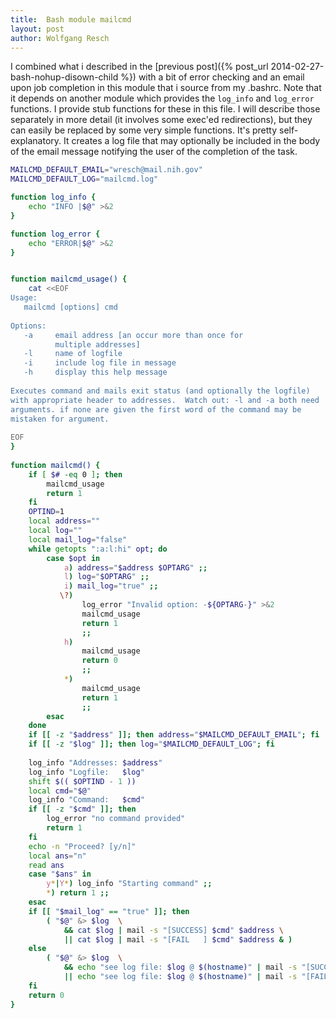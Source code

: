 ```yaml
---
title:  Bash module mailcmd
layout: post
author: Wolfgang Resch
---
```


I combined what i described in the [previous post]({% post_url 2014-02-27-bash-nohup-disown-child %})
with a bit of error checking
and an email upon job completion in this module that i source from my
.bashrc.  Note that it depends on another module which provides the
`log_info` and `log_error` functions. I provide stub functions for
these in this file.  I will describe those separately in more detail
(it involves some exec'ed redirections), but they can easily be
replaced by some very simple functions.  It's pretty self-explanatory.
It creates a log file that may optionally be included in the body of
the email message notifying the user of the completion of the task.


```bash
MAILCMD_DEFAULT_EMAIL="wresch@mail.nih.gov"
MAILCMD_DEFAULT_LOG="mailcmd.log"

function log_info {
    echo "INFO |$@" >&2
}

function log_error {
    echo "ERROR|$@" >&2
}


function mailcmd_usage() {
    cat <<EOF
Usage:
   mailcmd [options] cmd
 
Options:
   -a     email address [an occur more than once for
          multiple addresses]
   -l     name of logfile
   -i     include log file in message
   -h     display this help message
 
Executes command and mails exit status (and optionally the logfile)
with appropriate header to addresses.  Watch out: -l and -a both need
arguments. if none are given the first word of the command may be
mistaken for argument.
 
EOF
}
 
function mailcmd() {
    if [ $# -eq 0 ]; then
        mailcmd_usage
        return 1
    fi
    OPTIND=1
    local address=""
    local log=""
    local mail_log="false"
    while getopts ":a:l:hi" opt; do
        case $opt in
            a) address="$address $OPTARG" ;;
            l) log="$OPTARG" ;;
            i) mail_log="true" ;;
           \?)
                log_error "Invalid option: -${OPTARG-}" >&2
                mailcmd_usage
                return 1
                ;;
            h)
                mailcmd_usage
                return 0
                ;;
            *)
                mailcmd_usage
                return 1
                ;;
        esac
    done
    if [[ -z "$address" ]]; then address="$MAILCMD_DEFAULT_EMAIL"; fi
    if [[ -z "$log" ]]; then log="$MAILCMD_DEFAULT_LOG"; fi
 
    log_info "Addresses: $address"
    log_info "Logfile:   $log"
    shift $(( $OPTIND - 1 ))
    local cmd="$@"
    log_info "Command:   $cmd"
    if [[ -z "$cmd" ]]; then
        log_error "no command provided"
        return 1
    fi
    echo -n "Proceed? [y/n]"
    local ans="n"
    read ans
    case "$ans" in
        y*|Y*) log_info "Starting command" ;;
        *) return 1 ;;
    esac
    if [[ "$mail_log" == "true" ]]; then
        ( "$@" &> $log  \
            && cat $log | mail -s "[SUCCESS] $cmd" $address \
            || cat $log | mail -s "[FAIL   ] $cmd" $address & )
    else
        ( "$@" &> $log  \
            && echo "see log file: $log @ $(hostname)" | mail -s "[SUCCESS] $cmd" $address \
            || echo "see log file: $log @ $(hostname)" | mail -s "[FAIL   ] $cmd" $address & )
    fi
    return 0
}
```